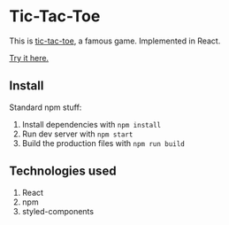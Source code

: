 # Tic-Tac-Toe

This is [tic-tac-toe](https://en.wikipedia.org/wiki/Tic-tac-toe), a famous game.
Implemented in React.

[Try it here.](https://tommyjl.github.io/react-tic-tac-toe)

## Install

Standard npm stuff:

1. Install dependencies with `npm install`
1. Run dev server with `npm start`
1. Build the production files with `npm run build`

## Technologies used

1. React
1. npm
1. styled-components
